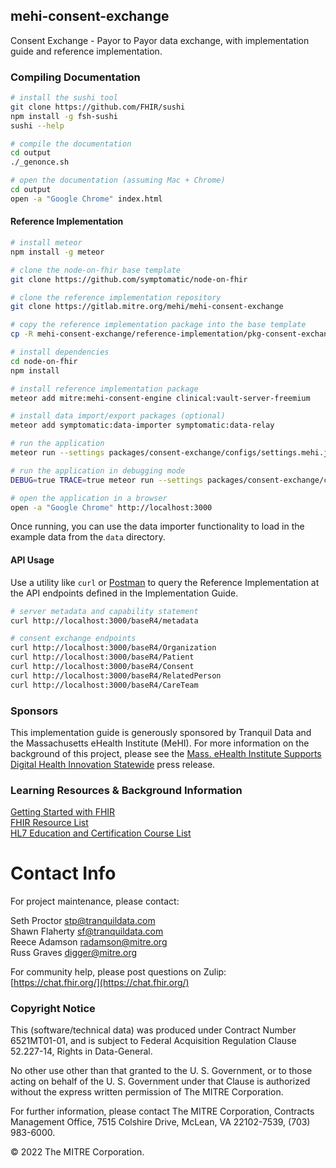 ## mehi-consent-exchange

Consent Exchange - Payor to Payor data exchange, with implementation guide and reference implementation.  

### Compiling Documentation  

```bash 
# install the sushi tool
git clone https://github.com/FHIR/sushi
npm install -g fsh-sushi
sushi --help

# compile the documentation  
cd output
./_genonce.sh

# open the documentation (assuming Mac + Chrome)
cd output
open -a "Google Chrome" index.html
```


#### Reference Implementation    

```bash
# install meteor  
npm install -g meteor

# clone the node-on-fhir base template
git clone https://github.com/symptomatic/node-on-fhir

# clone the reference implementation repository
git clone https://gitlab.mitre.org/mehi/mehi-consent-exchange  

# copy the reference implementation package into the base template
cp -R mehi-consent-exchange/reference-implementation/pkg-consent-exchange node-on-fhir/packages/consent-exchange

# install dependencies
cd node-on-fhir
npm install

# install reference implementation package
meteor add mitre:mehi-consent-engine clinical:vault-server-freemium

# install data import/export packages (optional)  
meteor add symptomatic:data-importer symptomatic:data-relay 

# run the application
meteor run --settings packages/consent-exchange/configs/settings.mehi.json

# run the application in debugging mode
DEBUG=true TRACE=true meteor run --settings packages/consent-exchange/configs/settings.mehi.json

# open the application in a browser
open -a "Google Chrome" http://localhost:3000 
```

Once running, you can use the data importer functionality to load in the example data from the `data` directory.  


#### API Usage  

Use a utility like `curl` or [Postman](https://www.postman.com/) to query the Reference Implementation at the API endpoints defined in the Implementation Guide.  

```bash
# server metadata and capability statement
curl http://localhost:3000/baseR4/metadata

# consent exchange endpoints
curl http://localhost:3000/baseR4/Organization
curl http://localhost:3000/baseR4/Patient
curl http://localhost:3000/baseR4/Consent
curl http://localhost:3000/baseR4/RelatedPerson
curl http://localhost:3000/baseR4/CareTeam

```



### Sponsors  

This implementation guide is generously sponsored by Tranquil Data and the Massachusetts eHealth Institute (MeHI). For more information on the background of this project, please see the [Mass. eHealth Institute Supports Digital Health Innovation Statewide](https://masstech.org/press-releases/mass-ehealth-institute-supports-digital-health-innovation-statewide) press release.  


### Learning Resources & Background Information  

[Getting Started with FHIR](http://hl7.org/fhir/modules.html)  
[FHIR Resource List](https://www.hl7.org/fhir/resourcelist.html)  
[HL7 Education and Certification Course List](http://www.hl7.org/implement/courseList.cfm?ref=nav)  

# Contact Info  

For project maintenance, please contact:    

Seth Proctor <stp@tranquildata.com>  
Shawn Flaherty <sf@tranquildata.com>    
Reece Adamson <radamson@mitre.org>  
Russ Graves <digger@mitre.org>

For community help, please post questions on Zulip:  
[https://chat.fhir.org/](https://chat.fhir.org/)  

### Copyright Notice  

This (software/technical data) was produced under Contract Number 6521MT01-01, and is subject to Federal Acquisition Regulation Clause 52.227-14, Rights in Data-General.

No other use other than that granted to the U. S. Government, or to those acting on behalf of the U. S. Government under that Clause is authorized without the express written permission of The MITRE Corporation.

For further information, please contact The MITRE Corporation, Contracts Management Office, 7515 Colshire Drive, McLean, VA 22102-7539, (703) 983-6000.

&copy; 2022 The MITRE Corporation.
